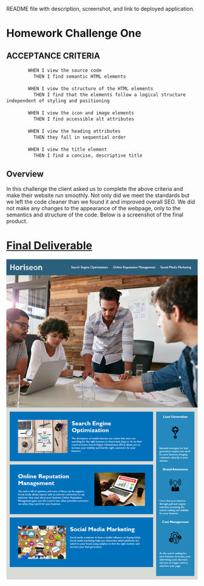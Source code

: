 README file with description, screenshot, and link to deployed application.

# Homework Challenge One

## ACCEPTANCE CRITERIA

```
        WHEN I view the source code
          THEN I find semantic HTML elements

        WHEN I view the structure of the HTML elements
          THEN I find that the elements follow a logical structure independent of styling and positioning

        WHEN I view the icon and image elements
          THEN I find accessible alt attributes

        WHEN I view the heading attributes
          THEN they fall in sequential order

        WHEN I view the title element
          THEN I find a concise, descriptive title
```


## Overview

In this challenge the client asked us to complete the above criteria and make their website run smoothly. Not only did we meet the standards but we left the code cleaner than we found it and improved overall SEO. We did not make any changes to the appearance of the webpage, only to the semantics and structure of the code. Below is a screenshot of the final product.


# [Final Deliverable](https://b-alt-del.github.io/FirstHW/)

![screenshot of website](./images/screenshot/website-screenshot.png)

